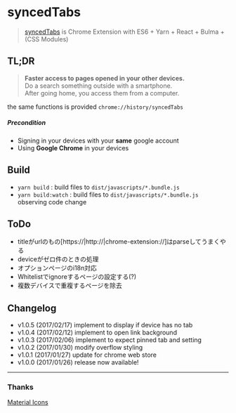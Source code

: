 # syncedTabs
> [syncedTabs](https://chrome.google.com/webstore/detail/syncedtabs/pidbmkbopopclkdjflnlcgnefcifdmno) is Chrome Extension with ES6 + Yarn + React + Bulma + (CSS Modules)


## TL;DR
> __Faster access to pages opened in your other devices.__  
Do a search something outside with a smartphone.  
After going home, you access them from a computer.

the same functions is provided `chrome://history/syncedTabs`  
##### Precondition
* Signing in your devices with your __same__ google account
* Using __Google Chrome__ in your devices


## Build
* `yarn build` : build files to `dist/javascripts/*.bundle.js`
* `yarn build:watch` : build files to `dist/javascripts/*.bundle.js` observing code change


## ToDo
* titleがurlのもの[https://|http://|chrome-extension://]はparseしてうまくやる
* deviceがゼロ件のときの処理
* オプションページのi18n対応
* Whitelistでignoreするページの設定する(?)
* 複数デバイスで重複するページを除去


## Changelog
* v1.0.5 (2017/02/17) implement to display if device has no tab
* v1.0.4 (2017/02/12) implement to open link background
* v1.0.3 (2017/02/06) implement to expect pinned tab and setting
* v1.0.2 (2017/01/30) modify overflow styling
* v1.0.1 (2017/01/27) update for chrome web store
* v1.0.0 (2017/01/26) release now available!

-------------

### Thanks
[Material Icons](https://www.google.com/design/icons/)
